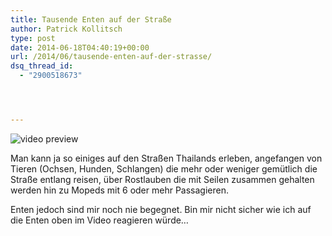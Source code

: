 ```yaml
---
title: Tausende Enten auf der Straße
author: Patrick Kollitsch
type: post
date: 2014-06-18T04:40:19+00:00
url: /2014/06/tausende-enten-auf-der-strasse/
dsq_thread_id:
  - "2900518673"




---
```

<div class="video-youtube embed-responsive-item" id="video-youtube-b26b3f7a71a06354d8d7504de147f4cb" data-video="//www.youtube.com/embed/OHviopSflwc?&loadvideo=&autohide=2&autoplay=1&rel=0&controls=2&color=red&modestbranding=1&iv_load_policy=3&theme=light&enablejsapi=1&origin=https://localhost">
  <img src="/wp-content/imagecache/OHviopSflwc-hqdefault.jpg" alt="video preview" /><span class="video-youtube-play-icon" aria-label="Play this video"><i class="icon-play" aria-hidden="true"></i></span>
</div>

Man kann ja so einiges auf den Stra&szlig;en Thailands erleben, angefangen von Tieren (Ochsen, Hunden, Schlangen) die mehr oder weniger gem&uuml;tlich die Stra&szlig;e entlang reisen, &uuml;ber Rostlauben die mit Seilen zusammen gehalten werden hin zu Mopeds mit 6 oder mehr Passagieren.

Enten jedoch sind mir noch nie begegnet. Bin mir nicht sicher wie ich auf die Enten oben im Video reagieren w&uuml;rde&#8230;